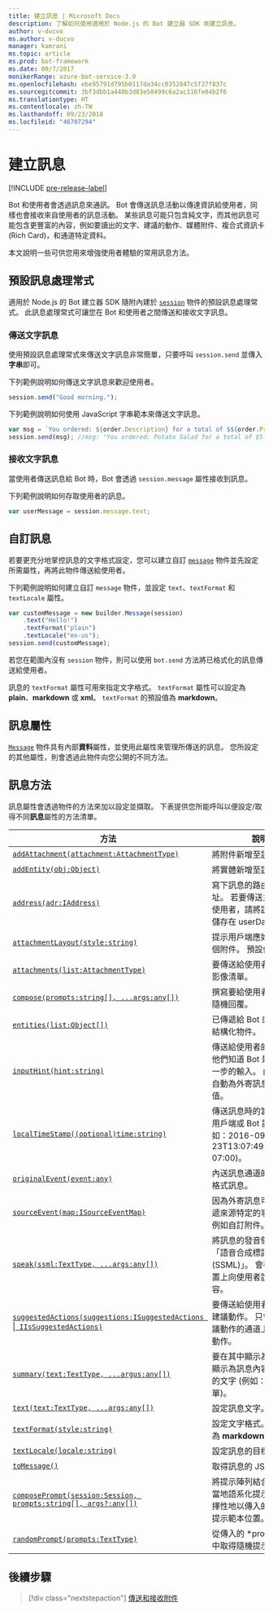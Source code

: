 ```yaml
---
title: 建立訊息 | Microsoft Docs
description: 了解如何使用適用於 Node.js 的 Bot 建立器 SDK 來建立訊息。
author: v-ducvo
ms.author: v-ducvo
manager: kamrani
ms.topic: article
ms.prod: bot-framework
ms.date: 09/7/2017
monikerRange: azure-bot-service-3.0
ms.openlocfilehash: ebe95791d795b0117da34cc0352847c5f27f837c
ms.sourcegitcommit: 3bf3dbb1a440b3d83e58499c6a2ac116fe04b2f6
ms.translationtype: HT
ms.contentlocale: zh-TW
ms.lasthandoff: 09/23/2018
ms.locfileid: "46707294"
---
```

# <a name="create-messages"></a>建立訊息

[!INCLUDE [pre-release-label](../includes/pre-release-label-v3.md)]

Bot 和使用者會透過訊息來通訊。 Bot 會傳送訊息活動以傳達資訊給使用者，同樣也會接收來自使用者的訊息活動。 某些訊息可能只包含純文字，而其他訊息可能包含更豐富的內容，例如要讀出的文字、建議的動作、媒體附件、複合式資訊卡 (Rich Card)，和通道特定資料。

本文說明一些可供您用來增強使用者體驗的常用訊息方法。

## <a name="default-message-handler"></a>預設訊息處理常式

適用於 Node.js 的 Bot 建立器 SDK 隨附內建於 [`session`](https://docs.botframework.com/en-us/node/builder/chat-reference/classes/_botbuilder_d_.session.html) 物件的預設訊息處理常式。 此訊息處理常式可讓您在 Bot 和使用者之間傳送和接收文字訊息。

### <a name="send-a-text-message"></a>傳送文字訊息

使用預設訊息處理常式來傳送文字訊息非常簡單，只要呼叫 `session.send` 並傳入**字串**即可。

下列範例說明如何傳送文字訊息來歡迎使用者。
```javascript
session.send("Good morning.");
```

下列範例說明如何使用 JavaScript 字串範本來傳送文字訊息。
```javascript
var msg = `You ordered: ${order.Description} for a total of $${order.Price}.`;
session.send(msg); //msg: "You ordered: Potato Salad for a total of $5.99."
```

### <a name="receive-a-text-message"></a>接收文字訊息

當使用者傳送訊息給 Bot 時，Bot 會透過 `session.message` 屬性接收到訊息。

下列範例說明如何存取使用者的訊息。
```javascript
var userMessage = session.message.text;
```

## <a name="customizing-a-message"></a>自訂訊息

若要更充分地掌控訊息的文字格式設定，您可以建立自訂 [`message`](https://docs.botframework.com/en-us/node/builder/chat-reference/classes/_botbuilder_d_.message.html) 物件並先設定所需屬性，再將此物件傳送給使用者。

下列範例說明如何建立自訂 `message` 物件，並設定 `text`、`textFormat` 和 `textLocale` 屬性。

```javascript
var customMessage = new builder.Message(session)
    .text("Hello!")
    .textFormat("plain")
    .textLocale("en-us");
session.send(customMessage);
```

若您在範圍內沒有 `session` 物件，則可以使用 `bot.send` 方法將已格式化的訊息傳送給使用者。

訊息的 `textFormat` 屬性可用來指定文字格式。 `textFormat` 屬性可以設定為 **plain**、**markdown** 或 **xml**。 `textFormat` 的預設值為 **markdown**。 

## <a name="message-property"></a>訊息屬性

[`Message`](https://docs.botframework.com/en-us/node/builder/chat-reference/classes/_botbuilder_d_.message.html) 物件具有內部**資料**屬性，並使用此屬性來管理所傳送的訊息。 您所設定的其他屬性，則會透過此物件向您公開的不同方法。 

## <a name="message-methods"></a>訊息方法

訊息屬性會透過物件的方法來加以設定並擷取。 下表提供您所能呼叫以便設定/取得不同**訊息**屬性的方法清單。

| 方法 | 說明 |
| ---- | ---- | 
| [`addAttachment(attachment:AttachmentType)`](https://docs.botframework.com/en-us/node/builder/chat-reference/classes/_botbuilder_d_.message.html#addattachment) | 將附件新增至訊息|
| [`addEntity(obj:Object)`](https://docs.botframework.com/en-us/node/builder/chat-reference/classes/_botbuilder_d_.message.html#addentity) | 將實體新增至訊息。 |
| [`address(adr:IAddress)`](https://docs.botframework.com/en-us/node/builder/chat-reference/classes/_botbuilder_d_.message.html#address) | 寫下訊息的路由資訊位址。 若要傳送主動訊息給使用者，請將訊息的位址儲存在 userData 包中。 |
| [`attachmentLayout(style:string)`](https://docs.botframework.com/en-us/node/builder/chat-reference/classes/_botbuilder_d_.message.html#attachmentlayout) | 提示用戶端應如何配置多個附件。 預設值為 'list'。 |
| [`attachments(list:AttachmentType)`](https://docs.botframework.com/en-us/node/builder/chat-reference/classes/_botbuilder_d_.message.html#attachments) | 要傳送給使用者的卡片或影像清單。 |
| [`compose(prompts:string[], ...args:any[])`](https://docs.botframework.com/en-us/node/builder/chat-reference/classes/_botbuilder_d_.message.html#compose) | 撰寫要給使用者的複雜、隨機回覆。 |
| [`entities(list:Object[])`](https://docs.botframework.com/en-us/node/builder/chat-reference/classes/_botbuilder_d_.message.html#entities) | 已傳遞給 Bot 或使用者的結構化物件。 |
| [`inputHint(hint:string)`](https://docs.botframework.com/en-us/node/builder/chat-reference/classes/_botbuilder_d_.message.html#inputhint) | 傳送給使用者的提示，讓他們知道 Bot 是否需要進一步的輸入。 內建提示會自動為外寄訊息填入這個值。 |
| [`localTimeStamp((optional)time:string)`](https://docs.botframework.com/en-us/node/builder/chat-reference/classes/_botbuilder_d_.message.html#localtimestamp) | 傳送訊息時的當地時間 (由用戶端或 Bot 設定，例如：2016-09-23T13:07:49.4714686-07:00)。 |
| [`originalEvent(event:any)`](https://docs.botframework.com/en-us/node/builder/chat-reference/classes/_botbuilder_d_.message.html#originalevent) | 內送訊息通道的原始/原生格式訊息。 |
| [`sourceEvent(map:ISourceEventMap)`](https://docs.botframework.com/en-us/node/builder/chat-reference/classes/_botbuilder_d_.message.html#sourceevent) | 因為外寄訊息可以用來傳遞來源特定的事件資料，例如自訂附件。 |
| [`speak(ssml:TextType, ...args:any[])`](https://docs.botframework.com/en-us/node/builder/chat-reference/classes/_botbuilder_d_.message.html#speak) | 將訊息的發音領域設定為「語音合成標記語言 (SSML)」。 會在受支援裝置上向使用者說出此內容。 |
| [`suggestedActions(suggestions:ISuggestedActions `&#124;` IIsSuggestedActions)`](https://docs.botframework.com/en-us/node/builder/chat-reference/classes/_botbuilder_d_.message.html#suggestedactions) | 要傳送給使用者的選擇性建議動作。 只會在支援建議動作的通道上顯示建議動作。 |
| [`summary(text:TextType, ...argus:any[])`](https://docs.botframework.com/en-us/node/builder/chat-reference/classes/_botbuilder_d_.message.html#summary) | 要在其中顯示為後援以及顯示為訊息內容簡短描述的文字 (例如：近期對話清單)。 |
| [`text(text:TextType, ...args:any[])`](https://docs.botframework.com/en-us/node/builder/chat-reference/classes/_botbuilder_d_.message.html#text) | 設定訊息文字。 |
| [`textFormat(style:string)`](https://docs.botframework.com/en-us/node/builder/chat-reference/classes/_botbuilder_d_.message.html#textformat) | 設定文字格式。 預設格式為 **markdown**。 |
| [`textLocale(locale:string)`](https://docs.botframework.com/en-us/node/builder/chat-reference/classes/_botbuilder_d_.message.html#textlocale) | 設定訊息的目標語言。 |
| [`toMessage()`](https://docs.botframework.com/en-us/node/builder/chat-reference/classes/_botbuilder_d_.message.html#tomessage) | 取得訊息的 JSON。 |
| [`composePrompt(session:Session, prompts:string[], args?:any[])`](https://docs.botframework.com/en-us/node/builder/chat-reference/classes/_botbuilder_d_.message.html#composeprompt-1) | 將提示陣列結合成單一的當地語系化提示，然後選擇性地以傳入的引數填滿提示範本位置。 |
| [`randomPrompt(prompts:TextType)`](https://docs.botframework.com/en-us/node/builder/chat-reference/classes/_botbuilder_d_.message.html#randomprompt) | 從傳入的 *prompts 陣列中取得隨機提示。 |

## <a name="next-step"></a>後續步驟

> [!div class="nextstepaction"]
> [傳送和接收附件](bot-builder-nodejs-send-receive-attachments.md)

